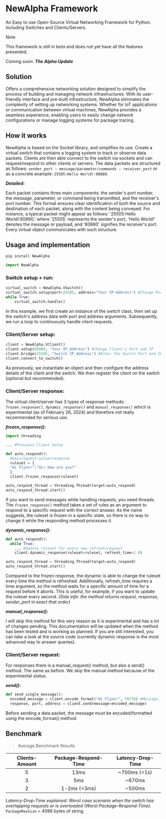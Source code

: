 # NewAlpha Framework
An Easy to use Open-Source Virtual Networking Framework for Python. Including Switches and Clients/Servers.

> [!NOTE] 
> This framework is still in _beta_ and does not yet have all the features presented.
> 
> _Coming soon: **The Alpha Update**_

## Solution
Offers a comprehensive networking solution designed to simplify the process of building and managing network infrastructures. With its user-friendly interface and pre-built infrastructure, NewAlpha eliminates the complexity of setting up networking systems. Whether for IoT applications or communication between virtual machines, NewAlpha provides a seamless experience, enabling users to easily change network configurations or manage logging systems for package tracing.

## How it works
NewAlpha is based on the Socket library, and simplifies its use. Create a virtual switch that contains a logging system to track or observe data packets. Clients are then able connect to the switch via sockets and can request/respond to other clients or servers. The data packets are structured as follows: `sender_port : message/parameter/commands : receiver_port` or as a concrete example: `25505:Hello World!:80880`. 

***Detailed:***

Each packet contains three main components: the sender's port number, the message, parameter, or command being transmitted, and the receiver's port number. This format ensures clear identification of both the source and destination of each packet, along with the content being conveyed. For instance, a typical packet might appear as follows: '25505:Hello World!:80880,' where '25505' represents the sender's port, 'Hello World!' denotes the message or payload, and '80880' signifies the receiver's port. Every virtual object communicates with such structure.

## Usage and implementation
```cmd
pip install NewAlpha
```
```python
import NewAlpha
```
### Switch setup + run:
```python
virtual_switch = NewAlpha.VSwitch()
virtual_switch.setup(port=25505, address="Your IP-Address") #Change Port and IP
while True:
    virtual_switch.handle()
```
In this example, we first create an instance of the _switch_ class, then set up the switch's address data with port and address arguments. Subsequently, we run a loop to continuously handle client requests.
### Client/Server setup:
```python
client = NewAlpha.VClient()
client.setup(80880, "Your IP_Address") #Change Client's Port and IP
client.bridge(25505, "Switch IP_Address") #Enter the Switch Port and IP
client.connect_to_switch()
```
As previously, we instantiate an object and then configure the address details of the client and the switch. We then register the client on the switch (optional but recommended).
### Client/Server response:
The virtual client/server has 3 types of response methods: _`frozen_response()`, `dynamic_response()`_ and _`manual_response()`_ which is experimental (as of February 26, 2024) and therefore not really recommended for serious use.

***frozen_response():***
```python
import threading

... #Previous Client Setup

def auto_respond():
  #key=request:value=response
  ruleset = {
  "Hi Flynn!":"Hi! How are you?" 
  }
  client.frozen_response(ruleset)

auto_respond_thread = threading.Thread(target=auto_respond)
auto_respond_thread.start()
```
If you want to send messages while handling requests, you need threads. The _`frozen_response()`_ method takes a set of rules as an argument to respond to a specific request with the correct answer. As the name suggests, the ruleset is frozen in a specific state, so there is no way to change it while the responding method processes it.

***dynamic_response():***
```python
def auto_respond():
  while True:
    ... #Update ruleset for every new refresh/request
    client.dynamic_response(ruleset=ruleset, refresh_time=1.0)

auto_respond_thread = threading.Thread(target=auto_respond)
auto_respond_thread.start()
```
Compared to the frozen response, the dynamic is able to change the ruleset every time the method is refreshed. Additionally, refresh_time requires a time argument, so the method waits for a specific amount of time for a request before it aborts. This is useful, for example, if you want to update the ruleset every second. _(Side info: the method returns request, response, sender_port in exact that order)_

***manual_response():***

I will skip this method for this very reason as it is experimental and has a lot of changes pending. This documentation will be updated when the method has been tested and is working as planned. If you are still interested, you can take a look at the source code (currently dynamic response is the most advanced way to answer queries).

### Client/Server request:
For responses there is a manual_request() method, but also a send() method. The same as before. We skip the manual method because of the experimental status.

***send():***
```python
def send_single_message():
  encoded_message = client.encode_format("Hi Flynn!", 70770) #Message, ReceiverPort
  response, port, address = client.send(message=encoded_message)
```
Before sending a data packet, the message must be encoded/formatted using the encode_format() method.
## Benchmark
> Average Benchmark Results

| Clients-Amount | Package-Respond-Time | Latency-Drop-Time |
| :---:        |     :---:      |        :---:  |
| 5            | 13ms           |~700ms (<1s)   |
| 3            | 5ms            | ~670ms        |
| 2            | 1-2ms (<3ms)   | ~500ms        |

_Latency-Drop-Time explained: Worst case scenario when the switch has overlapping requests or is overloaded (Worst Package-Respond-Time)._
`PackageMaxSize` = 4096 bytes of string 

